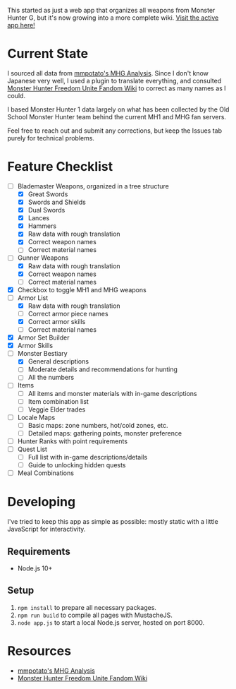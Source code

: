 This started as just a web app that organizes all weapons from Monster Hunter G, but it's now growing into a more complete wiki. [Visit the active app here!](https://mh1g-wiki.herokuapp.com/)

# Current State
I sourced all data from [mmpotato's MHG Analysis](http://infoseek_rip.g.ribbon.to/mmpotato.hp.infoseek.co.jp/codes/MHG/). Since I don't know Japanese very well, I used a plugin to translate everything, and consulted [Monster Hunter Freedom Unite Fandom Wiki](https://monsterhunter.fandom.com/wiki/Monster_Hunter_Freedom_Unite) to correct as many names as I could.

I based Monster Hunter 1 data largely on what has been collected by the Old School Monster Hunter team behind the current MH1 and MHG fan servers.

Feel free to reach out and submit any corrections, but keep the Issues tab purely for technical problems.

# Feature Checklist
- [ ] Blademaster Weapons, organized in a tree structure
	- [x] Great Swords
	- [x] Swords and Shields
	- [x] Dual Swords
	- [x] Lances
	- [x] Hammers
	- [x] Raw data with rough translation
	- [x] Correct weapon names
	- [ ] Correct material names
- [ ] Gunner Weapons
	- [x] Raw data with rough translation
	- [x] Correct weapon names
	- [ ] Correct material names
- [x] Checkbox to toggle MH1 and MHG weapons
- [ ] Armor List
	- [x] Raw data with rough translation
	- [ ] Correct armor piece names
	- [x] Correct armor skills
	- [ ] Correct material names
- [x] Armor Set Builder
- [x] Armor Skills
- [ ] Monster Bestiary
	- [x] General descriptions
	- [ ] Moderate details and recommendations for hunting
	- [ ] All the numbers
- [ ] Items
	- [ ] All items and monster materials with in-game descriptions
	- [ ] Item combination list
	- [ ] Veggie Elder trades
- [ ] Locale Maps
	- [ ] Basic maps: zone numbers, hot/cold zones, etc.
	- [ ] Detailed maps: gathering points, monster preference
- [ ] Hunter Ranks with point requirements
- [ ] Quest List
	- [ ] Full list with in-game descriptions/details
	- [ ] Guide to unlocking hidden quests
- [ ] Meal Combinations

# Developing
I've tried to keep this app as simple as possible: mostly static with a little JavaScript for interactivity.

## Requirements
- Node.js 10+

## Setup
1. `npm install` to prepare all necessary packages.
2. `npm run build` to compile all pages with MustacheJS.
3. `node app.js` to start a local Node.js server, hosted on port 8000.

# Resources
- [mmpotato's MHG Analysis](http://infoseek_rip.g.ribbon.to/mmpotato.hp.infoseek.co.jp/codes/MHG/)
- [Monster Hunter Freedom Unite Fandom Wiki](https://monsterhunter.fandom.com/wiki/Monster_Hunter_Freedom_Unite)
